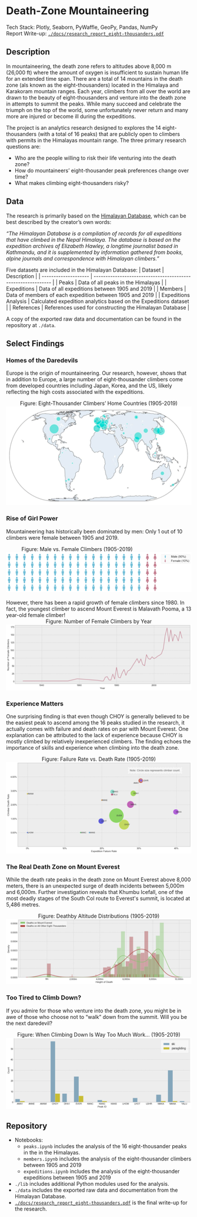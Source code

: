 # Death-Zone Mountaineering  
Tech Stack: Plotly, Seaborn, PyWaffle, GeoPy, Pandas, NumPy  
Report Write-up: [`./docs/research_report_eight-thousanders.pdf`](./docs/research_report_eight-thousanders.pdf)

## Description
In mountaineering, the death zone refers to altitudes above 8,000 m (26,000 ft) where the amount of oxygen is insufficient to sustain human life for an extended time span. There are a total of 14 mountains in the death zone (als known as the eight-thousanders) located in the Himalaya and Karakoram mountain ranges. Each year, climbers from all over the world are drawn to the beauty of eight-thousanders and venture into the death zone in attempts to summit the peaks. While many succeed and celebrate the triumph on the top of the world, some unfortunately never return and many more are injured or become ill during the expeditions.  

The project is an analytics research designed to explores the 14 eight-thousanders (with a total of 16 peaks) that are publicly open to climbers with permits in the Himalayas mountain range. The three primary research questions are:

- Who are the people willing to risk their life venturing into the death zone?
- How do mountaineers’ eight-thousander peak preferences change over time?
- What makes climbing eight-thousanders risky?

## Data

The research is primarily based on the [Himalayan Database](https://www.himalayandatabase.com/), which can be best described by the creator’s own words:

*“The Himalayan Database is a compilation of records for all expeditions that have climbed in the Nepal Himalaya. The database is based on the expedition archives of Elizabeth Hawley, a longtime journalist based in Kathmandu, and it is supplemented by information gathered from books, alpine journals and correspondence with Himalayan climbers.”*

Five datasets are included in the Himalayan Database:
| Dataset              | Description                                                  |
| -------------------- | ------------------------------------------------------------ |
| Peaks                | Data of all peaks in the Himalayas                           |
| Expeditions          | Data of all expeditions between 1905 and 2019                |
| Members              | Data of members of each expedition between 1905 and 2019     |
| Expeditions Analysis | Calculated expedition analytics based on the Expeditions dataset |
| References           | References used for constructing the Himalayan Database      |

A copy of the exported raw data and documentation can be found in the repository at `./data`.

## Select Findings
### Homes of the Daredevils

Europe is the origin of mountaineering. Our research, however, shows that in addition to Europe, a large number of eight-thousander climbers come from developed countries including Japan, Korea, and the US, lilkely reflecting the high costs associated with the expeditions.

<div align="center">
Figure: Eight-Thousander Climbers’ Home Countries (1905-2019)
<img src="./img/climber_homes.png">
</div>
  
### Rise of Girl Power

Mountaineering has historically been dominated by men: Only 1 out of 10 climbers were female between 1905 and 2019. 
<div align="center">
Figure: Male vs. Female Climbers (1905-2019)&nbsp;&nbsp;&nbsp;&nbsp;&nbsp;&nbsp;&nbsp;&nbsp;&nbsp;&nbsp;&nbsp;&nbsp;&nbsp;&nbsp;&nbsp;&nbsp;&nbsp;&nbsp;&nbsp;&nbsp;&nbsp;&nbsp;&nbsp;&nbsp;&nbsp;&nbsp;&nbsp;&nbsp;&nbsp;&nbsp;  
<img src="./img/gender.png">
</div>
<br/>
However, there has been a rapid growth of female climbers since 1980. In fact, the youngest climber to ascend Mount Everest is Malavath Pooma, a 13 year-old female climber!
<div align="center">
Figure: Number of Female Climbers by Year
<img src="./img/girl_power.png">
</div>

### Experience Matters

One surprising finding is that even though CHOY is generally believed to be the easiest peak to ascend among the 16 peaks studied in the research, it actually comes with failure and death rates on par with Mount Everest. One explanation can be attributed to the lack of experience because CHOY is mostly climbed by relatively inexperienced climbers. The finding echoes the importance of skills and experience when climbing into the death zone.

<div align="center">
Figure: Failure Rate vs. Death Rate (1905-2019)
<img src="./img/choy.png">
</div>

### The Real Death Zone on Mount Everest

While the death rate peaks in the death zone on Mount Everest above 8,000 meters, there is an unexpected surge of death incidents between 5,000m and 6,000m. Further investigation reveals that Khumbu Icefall, one of the most deadly stages of the South Col route to Everest's summit, is located at 5,486 metres.

<div align="center">
Figure: Deathby Altitude Distributions (1905-2019)
<img src="./img/real_death_zone.png">
</div>

### Too Tired to Climb Down?

If you admire for those who venture into the death zone, you might be in awe of those who choose not to “walk” down from the summit. Will you be the next daredevil?

<div align="center">
Figure: When Climbing Down Is Way Too Much Work... (1905-2019)
<img src="./img/fly.png">
</div>

## Repository 

- Notebooks:
  - `peaks.ipynb` includes the analysis of the 16 eight-thousander peaks in the in the Himalayas.
  - `members.ipynb` includes the analysis of the eight-thousander climbers between 1905 and 2019
  - `expeditions.ipynb` includes the analysis of the eight-thousander expeditions between 1905 and 2019
- `./lib` includes additional Python modules used for the analysis.
- `./data` includes the exported raw data and documentation from the Himalayan Database.
- [`./docs/research_report_eight-thousanders.pdf`](./docs/research_report_eight-thousanders.pdf) is the final write-up for the research.  

